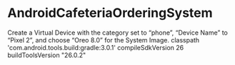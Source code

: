 # AndroidCafeteriaOrderingSystem
Create a Virtual Device with the category set to “phone”, “Device Name” to “Pixel 2”, and choose “Oreo 8.0” for the System Image.
classpath 'com.android.tools.build:gradle:3.0.1'
compileSdkVersion 26
buildToolsVersion "26.0.2"